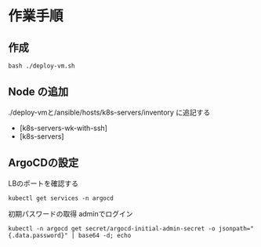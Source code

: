 # 作業手順

## 作成

```shell
bash ./deploy-vm.sh
```

## Node の追加

./deploy-vmと/ansible/hosts/k8s-servers/inventory に追記する

- [k8s-servers-wk-with-ssh]
- [k8s-servers]

## ArgoCDの設定

LBのポートを確認する

```shell
kubectl get services -n argocd
```

初期パスワードの取得
adminでログイン

```shell
kubectl -n argocd get secret/argocd-initial-admin-secret -o jsonpath="{.data.password}" | base64 -d; echo
```


